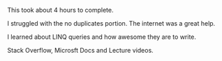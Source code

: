 This took about 4 hours to complete.

I struggled with the no duplicates portion. The internet was a great help.

I learned about LINQ queries and how awesome they are to write.

Stack Overflow, Microsft Docs and Lecture videos.